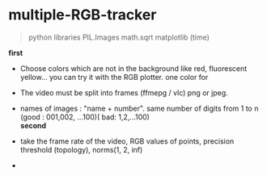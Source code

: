 # multiple-RGB-tracker
> python  libraries
> PIL.Images
> math.sqrt
> matplotlib
> (time)

**first**

- Choose colors which are not in the background like red, fluorescent yellow... you can try it with the RGB plotter. one color for 
- The video must be split into frames (ffmepg / vlc) png or jpeg. 
- names of images : "name + number". same number of digits from 1 to n (good : 001,002, ...100)( bad: 1,2,...100)  
**second**

- take the frame rate of the video, RGB values of points, precision threshold (topology), norms(1, 2, inf)
- 
